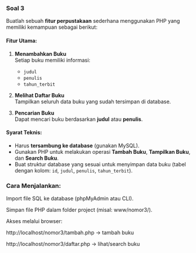 ### Soal 3

Buatlah sebuah **fitur perpustakaan** sederhana menggunakan PHP yang memiliki kemampuan sebagai berikut:

#### Fitur Utama:
1. **Menambahkan Buku**  
   Setiap buku memiliki informasi:
   - `judul`
   - `penulis`
   - `tahun_terbit`

2. **Melihat Daftar Buku**  
   Tampilkan seluruh data buku yang sudah tersimpan di database.

3. **Pencarian Buku**  
   Dapat mencari buku berdasarkan **judul** atau **penulis**.

#### Syarat Teknis:
- Harus **tersambung ke database** (gunakan MySQL).
- Gunakan PHP untuk melakukan operasi **Tambah Buku**, **Tampilkan Buku**, dan **Search Buku**.
- Buat struktur database yang sesuai untuk menyimpan data buku (tabel dengan kolom: `id`, `judul`, `penulis`, `tahun_terbit`).

### Cara Menjalankan:
Import file SQL ke database (phpMyAdmin atau CLI).

Simpan file PHP dalam folder project (misal: www/nomor3/).

Akses melalui browser:

http://localhost/nomor3/tambah.php → tambah buku

http://localhost/nomor3/daftar.php → lihat/search buku